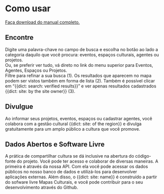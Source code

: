 <h1>Como usar</h1>
<a href="{{asset:mapasculturais_manual.odp}}">Faça download do manual completo.</a>

<section id="como-usar-encontre" class="como-usar clearfix">
    <img class="como-usar-img alignleft" src="{{asset:img/tour01.png}}" alt="" />
    <div class="como-usar-content alignright">
        <h2>Encontre</h2>
        Digite uma palavra-chave no campo de busca e escolha no botão ao lado a categoria daquilo que você procura: eventos, espaços culturais, agentes ou projetos.
    </div>
</section>
<section id="como-usar-encontre-1" class="como-usar clearfix">
    <img class="como-usar-img alignright" src="{{asset:img/tour/tour02.png}}" alt="" />
    <div class="como-usar-content alignleft">
        Ou, se preferir ver tudo, vá direto no link do menu superior para Eventos, Agentes, Espaços ou Projetos.
    </div>
</section>
<section id="como-usar-encontre-2" class="como-usar clearfix">
    <img class="como-usar-img alignleft" src="{{asset:img/tour/tour03.png}}" alt="" />
    <div class="como-usar-content alignright">
        Filtre para refinar a sua busca (1). Os resultados que aparecem no mapa podem ser vistos também em forma de lista (2). Também é possível clicar em “{{dict: search: verified results}}” e ver apenas resultados cadastrados {{dict: site: by the site owner}} (3).
    </div>
</section>
<section id="como-usar-divulgue" class="como-usar clearfix">
    <img class="como-usar-img alignright" src="{{asset:img/tour/tour04.png}}" alt="" />
    <div class="como-usar-content alignleft">
        <h2>Divulgue</h2>
        Ao informar seus projetos, eventos, espaços ou cadastrar agentes, você colabora com a gestão cultural {{dict: site: of the region}} e divulga gratuitamente para um amplo público a cultura que você promove.
    </div>
</section>
<section id="como-usar-divulgue" class="como-usar clearfix">
    <img class="como-usar-img alignleft" src="{{asset:img/tour/tour05.png}}" alt="" />
    <div class="como-usar-content alignright">
        <h2>Dados Abertos e Software Livre</h2>
        A prática de compartilhar cultura se dá inclusive na abertura do código-fonte do projeto. Você pode ter acesso e colaborar de diversas maneiras. A primeira é através da nossa API. Com ela você pode acessar os dados públicos no nosso banco de dados e utilizá-los para desenvolver aplicações externas. Além disso, o {{dict: site: name}} é construído a partir do sofware livre Mapas Culturais, e você pode contribuir para o seu desenvolvimento através do Github.
    </div>
</section>
